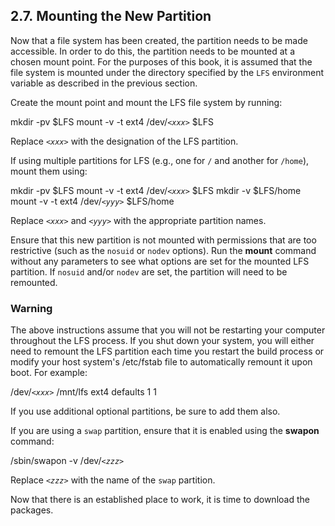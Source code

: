 ## 2.7. Mounting the New Partition

Now that a file system has been created, the partition needs to be made accessible. In order to do this, the partition needs to be mounted at a chosen mount point. For the purposes of this book, it is assumed that the file system is mounted under the directory specified by the `LFS` environment variable as described in the previous section.

Create the mount point and mount the LFS file system by running:

mkdir -pv $LFS
mount -v -t ext4 /dev/_`<xxx>`_ $LFS

Replace _`<xxx>`_ with the designation of the LFS partition.

If using multiple partitions for LFS (e.g., one for `/` and another for `/home`), mount them using:

mkdir -pv $LFS
mount -v -t ext4 /dev/_`<xxx>`_ $LFS
mkdir -v $LFS/home
mount -v -t ext4 /dev/_`<yyy>`_ $LFS/home

Replace _`<xxx>`_ and _`<yyy>`_ with the appropriate partition names.

Ensure that this new partition is not mounted with permissions that are too restrictive (such as the `nosuid` or `nodev` options). Run the **mount** command without any parameters to see what options are set for the mounted LFS partition. If `nosuid` and/or `nodev` are set, the partition will need to be remounted.

### Warning

The above instructions assume that you will not be restarting your computer throughout the LFS process. If you shut down your system, you will either need to remount the LFS partition each time you restart the build process or modify your host system's /etc/fstab file to automatically remount it upon boot. For example:

/dev/_`<xxx>`_  /mnt/lfs ext4   defaults      1     1

If you use additional optional partitions, be sure to add them also.

If you are using a `swap` partition, ensure that it is enabled using the **swapon** command:

/sbin/swapon -v /dev/_`<zzz>`_

Replace _`<zzz>`_ with the name of the `swap` partition.

Now that there is an established place to work, it is time to download the packages.